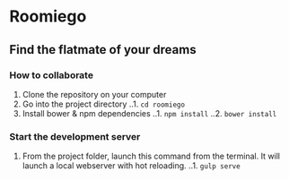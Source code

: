 # Roomiego

## Find the flatmate of your dreams

### How to collaborate

1. Clone the repository on your computer
2. Go into the project directory
..1. `cd roomiego`
3. Install bower & npm dependencies
..1. `npm install`
..2. `bower install` 

### Start the development server
1. From the project folder, launch this command from the terminal. It will launch a local webserver with hot reloading.
..1. `gulp serve`



